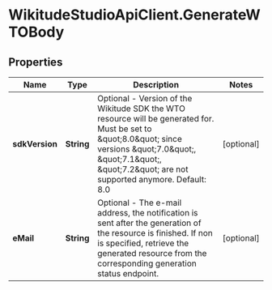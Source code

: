 # WikitudeStudioApiClient.GenerateWTOBody

## Properties
Name | Type | Description | Notes
------------ | ------------- | ------------- | -------------
**sdkVersion** | **String** | Optional - Version of the Wikitude SDK the WTO resource will be generated for. Must be set to \&quot;8.0\&quot; since versions \&quot;7.0\&quot;, \&quot;7.1\&quot;, \&quot;7.2\&quot; are not supported anymore. Default: 8.0  | [optional] 
**eMail** | **String** | Optional - The e-mail address, the notification is sent after the generation of the resource is finished. If non is specified, retrieve the generated resource from the corresponding generation status endpoint.  | [optional] 


